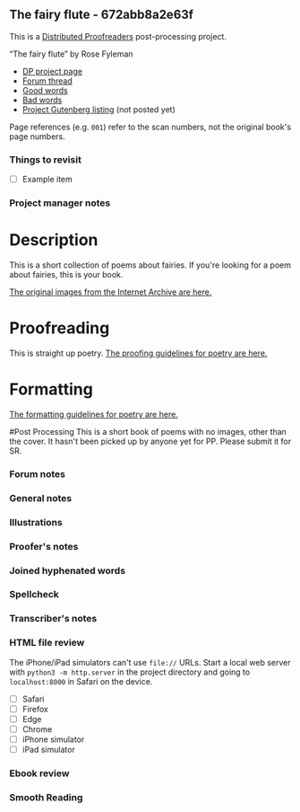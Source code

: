 ## The fairy flute - 672abb8a2e63f ##

This is a [Distributed Proofreaders](http://www.pgdp.net/) post-processing project.

“The fairy flute” by Rose Fyleman

* [DP project page](http://www.pgdp.net/c/project.php?id=projectID672abb8a2e63f)
* [Forum thread](https://www.pgdp.net/phpBB3/viewtopic.php?t=82545)
* [Good words](good_words.txt)
* [Bad words](bad_words.txt)
* [Project Gutenberg listing]() (not posted yet)

Page references (e.g. `001`) refer to the scan numbers, not the original book's page numbers.

### Things to revisit ###

* [ ] Example item

### Project manager notes ###

# Description
This is a short collection of poems about fairies. If you're looking for a poem about fairies, this is your book.

[The original images from the Internet Archive are here.](https://archive.org/details/fairyflute00fyleuoft/mode/2up)

# Proofreading
This is straight up poetry. [The proofing guidelines for poetry are here.](https://www.pgdp.net/wiki/DP_Official_Documentation:Proofreading/Proofreading_Guidelines#Poetry/Epigrams)

# Formatting
[The formatting guidelines for poetry are here.](https://www.pgdp.net/wiki/DP_Official_Documentation:Formatting/Formatting_Guidelines#Poetry/Epigrams)

#Post Processing
This is a short book of poems with no images, other than the cover. It hasn't been picked up by anyone yet for PP. Please submit it for SR.

### Forum notes ###

### General notes ###

### Illustrations ###

### Proofer's notes ###

### Joined hyphenated words ###

### Spellcheck ###

### Transcriber's notes ###

### HTML file review ###
The iPhone/iPad simulators can't use `file://` URLs. Start a local web server with `python3 -m http.server` in the project directory and going to `localhost:8000` in Safari on the device. 

* [ ] Safari
* [ ] Firefox
* [ ] Edge
* [ ] Chrome
* [ ] iPhone simulator
* [ ] iPad simulator

### Ebook review ###

### Smooth Reading ###
